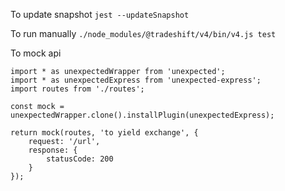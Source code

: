 To update snapshot
```jest --updateSnapshot```

To run manually 
```./node_modules/@tradeshift/v4/bin/v4.js test```

To mock api
```
import * as unexpectedWrapper from 'unexpected';
import * as unexpectedExpress from 'unexpected-express';
import routes from './routes';

const mock = unexpectedWrapper.clone().installPlugin(unexpectedExpress);

return mock(routes, 'to yield exchange', {
    request: '/url',
    response: {
        statusCode: 200
    }
});

```
